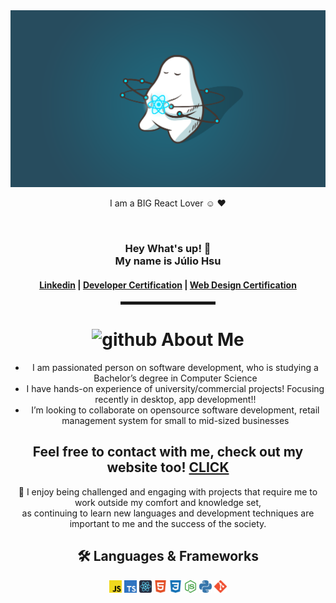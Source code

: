 <div align="center">
  <img src="./react.png" alt="React's Header">
  
  I am a BIG React Lover ☺️ ❤️

  <br>
  
  
  
<h3>Hey What's up! 👋  <br> My name is Júlio Hsu<br>  </h3>

<h4> <a href=" www.linkedin.com/in/juliohsu">Linkedin</a> | <a href="https://www.freecodecamp.org/certification/fcc8e49eb0b-acd7-4eeb-b089-40a1da44ec77/javascript-algorithms-and-data-structures">Developer Certification</a> | <a href="https://www.freecodecamp.org/certification/fcc8e49eb0b-acd7-4eeb-b089-40a1da44ec77/responsive-web-design">Web Design Certification</a></h4>

<hr width="30%" style="height:5px;">
  
  
  
<h1 align="center"> <img height="40" width="40" alt="github" src="https://cdn.jsdelivr.net/npm/simple-icons@v3/icons/github.svg" /> About Me </h1>

- I am passionated person on software development, who is studying a Bachelor’s degree in Computer Science
- I have hands-on experience of university/commercial projects! Focusing recently in desktop, app development!!
- I’m looking to collaborate on opensource software development, retail management system for small to mid-sized businesses

  
  
<h2 align="center"> Feel free to contact with me, check out my website too! <a href="kroissant.vercel.app" target="_blank">CLICK</a> </h2>
  
🥰  I enjoy being challenged and engaging with projects that require me to work outside my comfort and knowledge set, <br>
as continuing to learn new languages  and development techniques are important to me and the success of the society. <br>

  
  
  <h2 align="center"> 🛠️ Languages & Frameworks </h2>
<p>
  <code><img
    src="./icons/javascript.svg"
    alt="JavaScript"
    title="JavaScript"
    height="20px"
  /></code>
  <code><img
    src="./icons/typescript.svg"
    alt="TypeScript"
    title="TypeScript"
    height="20px"
  /></code>
  <code><img
    src="./icons/react.svg"
    alt="React"
    title="React"
    height="20px"
  /></code>
  <code><img
    src="./icons/html5.svg"
    alt="HTML"
    title="HTML"
    height="20px"
  /></code>
  <code><img
    src="./icons/css3.svg"
    alt="CSS"
    title="CSS"
    height="20px"
  /></code>
  <code><img
    src="./icons/node-dot-js.svg"
    alt="Node.js"
    title="Node.js"
    height="20px"
  /></code>
  <code><img
    src="./icons/python.svg"
    alt="Python"
    title="Python"
    height="20px"
  /></code>
  <code><img
    src="./icons/git.svg"
    alt="Git"
    title="Git"
    height="20px"
  /></code>
</p>
